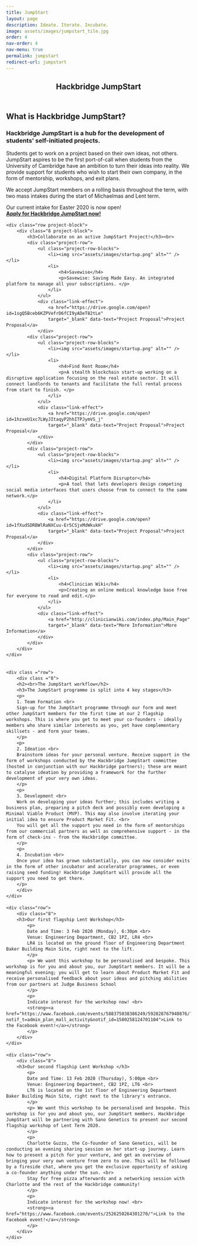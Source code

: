 ```yaml
---
title: JumpStart
layout: page
description: Ideate. Iterate. Incubate.
image: assets/images/jumpstart_tile.jpg
order: 4
nav-order: 4
nav-menu: true
permalink: jumpstart
redirect-url: jumpstart
---
```


<!-- Main -->
<div id="main" class="alt"></div>

<!-- One -->
<section id="one">
<div class="inner">
    <header class="major">
        <h1>Hackbridge JumpStart</h1>
    </header>
    <h2>What is Hackbridge JumpStart?</h2>
    <h3>Hackbridge JumpStart is a hub for the development of students’ self-initiated projects. </h3> 
    <div class="row"> 
        <div class="8">
            <p>
            Students get to work on a project based on their own ideas, not others. JumpStart aspires to be the first port-of-call when students from the University of Cambridge have an ambition to turn their ideas into reality. We provide support for students who wish to start their own company, in the form of mentorship, workshops, and exit plans.
            </p>
            <p>
            We accept JumpStart members on a rolling basis throughout the term, with two mass intakes during the start of Michaelmas and Lent term.
            </p>
            <p>
            Our current intake for Easter 2020 is now open! <br>
            <strong><a href="https://docs.google.com/forms/d/e/1FAIpQLSeQzkVzzJKhpiKqEG1I1GLzEURRvslXPIBgkDJhlXv3bZ06Ow/viewform">Apply for Hackbridge JumpStart now!</a></strong>
            </p>
        </div>
    </div>

    <div class="row project-block">
        <div class="8 project-block">
            <h3>Collaborate on an active JumpStart Project!</h3><br>
 			<div class="project-row">
                <ul class="project-row-blocks">
                    <li><img src="assets/images/startup.png" alt="" /></li>
                    <li>
                        <h4>Savewise</h4>
                        <p>Savewise: Saving Made Easy. An integrated platform to manage all your subscriptions. </p>
                    </li>
                </ul>
                <div class="link-effect">
                    <a href="https://drive.google.com/open?id=1sgQ5Bceb6KZPVefrD6fCI9yADeT82tLe"
                    target="_blank" data-text="Project Proposal">Project Proposal</a>
                </div>
 			<div class="project-row">
                <ul class="project-row-blocks">
                    <li><img src="assets/images/startup.png" alt="" /></li>
                    <li>
                        <h4>Find Rent Room</h4>
                        <p>A stealth blockchain start-up working on a disruptive application focusing on the real estate sector. It will connect landlords to tenants and facilitate the full rental process from start to finish. </p>
                    </li>
                </ul>
                <div class="link-effect">
                    <a href="https://drive.google.com/open?id=1hzxeU1xc7LWyJItaqyP2hhITPJymVS_j"
                    target="_blank" data-text="Project Proposal">Project Proposal</a>
                </div>
            </div>     
 			<div class="project-row">
                <ul class="project-row-blocks">
                    <li><img src="assets/images/startup.png" alt="" /></li>
                    <li>
                        <h4>Digital Platform Disruptor</h4>
                        <p>A tool that lets developers design competing social media interfaces that users choose from to connect to the same network.</p>
                    </li>
                </ul>
                <div class="link-effect">
                    <a href="https://drive.google.com/open?id=1fXudSDRBWlRaNXCuu-Er5CSjxMdWkukH"
                    target="_blank" data-text="Project Proposal">Project Proposal</a>
                </div>
            </div>     
            <div class="project-row">
                <ul class="project-row-blocks">
                    <li><img src="assets/images/startup.png" alt="" /></li>
                    <li>
                        <h4>Clinician Wiki</h4>
                        <p>Creating an online medical knowledge base free for everyone to read and edit.</p>
                    </li>
                </ul>
                <div class="link-effect">
                    <a href="http://clinicianwiki.com/index.php/Main_Page"
                    target="_blank" data-text="More Information">More Information</a>
                </div>
            </div> 
        </div>
    </div>


    <div class ="row">
        <div class ="8">
        <h2><br>The JumpStart workflow</h2>
        <h3>The JumpStart programme is split into 4 key stages</h3>
        <p>
        1. Team Formation <br>
        Sign-up for the JumpStart programme through our form and meet other JumpStart members for the first time at our 2 flagship workshops. This is where you get to meet your co-founders - ideally members who share similar interests as you, yet have complementary skillsets - and form your teams.
        </p>
        <p>
        2. Ideation <br>
        Brainstorm ideas for your personal venture. Receive support in the form of workshops conducted by the Hackbridge JumpStart committee (hosted in conjunction with our Hackbridge partners); these are meant to catalyse ideation by providing a framework for the further development of your very own ideas.
        </p>
        <p>
        3. Development <br>
        Work on developing your ideas further; this includes writing a business plan, preparing a pitch deck and possibly even developing a Minimal Viable Product (MVP). This may also involve iterating your initial idea to ensure Product Market Fit. <br>
        You will get all the support you need in the form of mentorships from our commercial partners as well as comprehensive support - in the form of check-ins - from the Hackbridge committee.
        </p>
        <p>
        4. Incubation <br>
        Once your idea has grown substantially, you can now consider exits in the form of other incubator and accelerator programmes, or even raising seed funding! Hackbridge JumpStart will provide all the support you need to get there.
        </p>
        </div>
    </div>

    <div class="row">
        <div class="8">
        <h3>Our first flagship Lent Workshop</h3>
            <p>
            Date and Time: 3 Feb 2020 (Monday), 6:30pm <br>
            Venue: Engineering Department, CB2 1PZ, LR4 <br>
            LR4 is located on the ground floor of Engineering Department Baker Building Main Site, right next to the lift.
            </p>
            <p> We want this workshop to be personalised and bespoke. This workshop is for you and about you, our JumpStart members. It will be a meaningful evening; you will get to learn about Product Market Fit and receive personalised feedback about your ideas and pitching abilities from our partners at Judge Business School
            </p>
            <p>
            Indicate interest for the workshop now! <br>
            <strong><a href="https://www.facebook.com/events/588375038386249/592828767940876/?notif_t=admin_plan_mall_activity&notif_id=1580258124701104">Link to the Facebook event!</a></strong>
            </p>
        </div>
    </div>

    <div class="row">
        <div class="8">
        <h3>Our second flagship Lent Workshop </h3>
            <p>
            Date and Time: 13 Feb 2020 (Thursday), 5:00pm <br>
            Venue: Engineering Department, CB2 1PZ, LT6 <br>
            LT6 is located on the 1st floor of Engineering Department Baker Building Main Site, right next to the library's entrance.
            </p>
            <p> We want this workshop to be personalised and bespoke. This workshop is for you and about you, our JumpStart members. Hackbridge JumpStart will be partnering with Sano Genetics to present our second flagship workshop of Lent Term 2020.
            </p>
            <p>
            Charlotte Guzzo, the Co-founder of Sano Genetics, will be conducting an evening sharing session on her start-up journey. Learn how to present a pitch for your venture, and get an overview of bringing your very own venture from zero to one. This will be followed by a fireside chat, where you get the exclusive opportunity of asking a co-founder anything under the sun. <br>
            Stay for free pizza afterwards and a networking session with Charlotte and the rest of the Hackbridge community!
            </p>
            <p>
            Indicate interest for the workshop now! <br>
            <strong><a href="https://www.facebook.com/events/2526250264301270/">Link to the Facebook event!</a></strong>
            </p>
        </div>
    </div>
</div>
